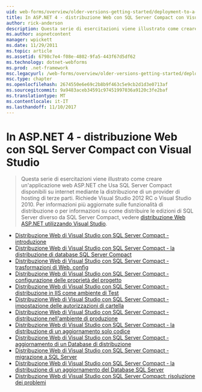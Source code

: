 ```yaml
---
uid: web-forms/overview/older-versions-getting-started/deployment-to-a-hosting-provider/index
title: In ASP.NET 4 - distribuzione Web con SQL Server Compact con Visual Studio | Documenti Microsoft
author: rick-anderson
description: Questa serie di esercitazioni viene illustrato come creare un'applicazione web ASP.NET che Usa SQL Server Compact disponibili su internet mediante la distribuzione di terze parti h...
ms.author: aspnetcontent
manager: wpickett
ms.date: 11/29/2011
ms.topic: article
ms.assetid: 6798c7e4-f08e-4802-9fa5-443f67d5df62
ms.technology: dotnet-webforms
ms.prod: .net-framework
msc.legacyurl: /web-forms/overview/older-versions-getting-started/deployment-to-a-hosting-provider
msc.type: chapter
ms.openlocfilehash: 2674550e6e69c2b8b9f463c5e9cb2d1d3e0713af
ms.sourcegitcommit: 9a9483aceb34591c97451997036a9120c3fe2baf
ms.translationtype: MT
ms.contentlocale: it-IT
ms.lasthandoff: 11/10/2017
---
```

<a name="aspnet-4---web-deployment-with-sql-server-compact-using-visual-studio"></a>In ASP.NET 4 - distribuzione Web con SQL Server Compact con Visual Studio
====================
> Questa serie di esercitazioni viene illustrato come creare un'applicazione web ASP.NET che Usa SQL Server Compact disponibili su internet mediante la distribuzione di un provider di hosting di terze parti. Richiede Visual Studio 2012 RC o Visual Studio 2010. Per informazioni più aggiornate sulle funzionalità di distribuzione o per informazioni su come distribuire le edizioni di SQL Server diverso da SQL Server Compact, vedere [distribuzione Web ASP.NET utilizzando Visual Studio](../../deployment/visual-studio-web-deployment/introduction.md).


- [Distribuzione Web di Visual Studio con SQL Server Compact - introduzione](deployment-to-a-hosting-provider-introduction-1-of-12.md)
- [Distribuzione Web di Visual Studio con SQL Server Compact - la distribuzione di database SQL Server Compact](deployment-to-a-hosting-provider-deploying-sql-server-compact-databases-2-of-12.md)
- [Distribuzione Web di Visual Studio con SQL Server Compact - trasformazioni di Web. config](deployment-to-a-hosting-provider-web-config-file-transformations-3-of-12.md)
- [Distribuzione Web di Visual Studio con SQL Server Compact - configurazione delle proprietà del progetto](deployment-to-a-hosting-provider-configuring-project-properties-4-of-12.md)
- [Distribuzione Web di Visual Studio con SQL Server Compact - distribuzione in IIS come ambiente di Test](deployment-to-a-hosting-provider-deploying-to-iis-as-a-test-environment-5-of-12.md)
- [Distribuzione Web di Visual Studio con SQL Server Compact - impostazione delle autorizzazioni di cartella](deployment-to-a-hosting-provider-setting-folder-permissions-6-of-12.md)
- [Distribuzione Web di Visual Studio con SQL Server Compact - distribuzione nell'ambiente di produzione](deployment-to-a-hosting-provider-deploying-to-the-production-environment-7-of-12.md)
- [Distribuzione Web di Visual Studio con SQL Server Compact - la distribuzione di un aggiornamento solo codice](deployment-to-a-hosting-provider-deploying-a-code-only-update-8-of-12.md)
- [Distribuzione Web di Visual Studio con SQL Server Compact - aggiornamento di un Database di distribuzione](deployment-to-a-hosting-provider-deploying-a-database-update-9-of-12.md)
- [Distribuzione Web di Visual Studio con SQL Server Compact - migrazione a SQL Server](deployment-to-a-hosting-provider-migrating-to-sql-server-10-of-12.md)
- [Distribuzione Web di Visual Studio con SQL Server Compact - la distribuzione di un aggiornamento del Database SQL Server](deployment-to-a-hosting-provider-deploying-a-sql-server-database-update-11-of-12.md)
- [Distribuzione Web di Visual Studio con SQL Server Compact: risoluzione dei problemi](deployment-to-a-hosting-provider-creating-and-installing-deployment-packages-12-of-12.md)
